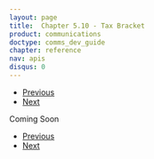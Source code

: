 ```yaml
---
layout: page
title:  Chapter 5.10 - Tax Bracket
product: communications
doctype: comms_dev_guide
chapter: reference
nav: apis
disqus: 0
---
```


<ul class="pager">
  <li class="previous"><a href="/communications/dev-guide/reference/exemption/"><i class="glyphicon glyphicon-chevron-left"></i>Previous</a></li>
  <li class="next"><a href="/communications/dev-guide/reference/bridge-data/">Next<i class="glyphicon glyphicon-chevron-right"></i></a></li>
</ul>

Coming Soon

<ul class="pager">
  <li class="previous"><a href="/communications/dev-guide/reference/exemption/"><i class="glyphicon glyphicon-chevron-left"></i>Previous</a></li>
  <li class="next"><a href="/communications/dev-guide/reference/bridge-data/">Next<i class="glyphicon glyphicon-chevron-right"></i></a></li>
</ul>
